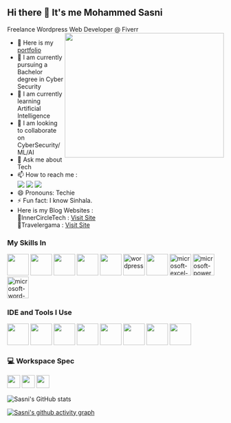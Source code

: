 ## Hi there 👋 It's me Mohammed Sasni

Freelance Wordpress Web Developer @ Fiverr
<img align="right" width="370" height="290" src="https://i.pinimg.com/originals/47/f0/34/47f0342cec72b800463bf003eac1257e.gif">
- 🔭 Here is my [portfolio](https://sasni.travelergama.com/)                                                 
- 👾 I am currently pursuing a Bachelor degree in Cyber Security
- 🌱 I am currently learning Artificial Intelligence
- 👯 I am looking to collaborate on CyberSecurity/ML/AI
- 💬 Ask me about Tech
- 📫 How to reach me :
<br /> [<img src="https://img.shields.io/badge/LinkedIn-0077B5?style=for-the-badge&logo=linkedin&logoColor=white" />](https://www.linkedin.com/in/mohammed-sasni/) [<img src="https://img.shields.io/badge/Instagram-E4405F?style=for-the-badge&logo=instagram&logoColor=white" />](https://www.instagram.com/sasni_saheed?igsh=ZTh2MzhvYXU5NTFz) [<img src="https://img.shields.io/badge/Facebook-1877F2?style=for-the-badge&logo=facebook&logoColor=white" />](https://www.facebook.com/share/PRKCwDJfERpJepRn/?mibextid=qi2Omg)
- 😄 Pronouns: Techie
- ⚡ Fun fact: I know Sinhala.
- Here is my Blog Websites :
<br />🔸InnerCircleTech : [Visit Site](https://innercircletech.com/)
<br />🔸Travelergama    : [Visit Site](https://travelergama.com/)


### My Skills In
<img height="50" width="50" src="https://img.icons8.com/color/48/000000/python.png" /> <img height="50" width="50" src="https://img.icons8.com/color/48/000000/c-programming.png" /> <img height="50" width="50" src="https://img.icons8.com/color/48/000000/html-5.png" /> <img height="50" width="50" src="https://img.icons8.com/color/48/000000/css3.png" /> <img height="50" width="50" src="https://img.icons8.com/color/48/000000/javascript.png"/> 
<img width="50" height="50" src="https://img.icons8.com/fluency/48/wordpress.png" alt="wordpress"/>
<img height="50" width="50" src="https://img.icons8.com/fluent/48/000000/arduino.png"/> <img width="50" height="50" src="https://img.icons8.com/fluency/48/microsoft-excel-2019.png" alt="microsoft-excel-2019"/> <img width="50" height="50" src="https://img.icons8.com/color/48/microsoft-powerpoint-2019--v1.png" alt="microsoft-powerpoint-2019--v1"/> <img width="50" height="50" src="https://img.icons8.com/color/48/microsoft-word-2019--v2.png" alt="microsoft-word-2019--v2"/>

### IDE and Tools I Use
<img height="50" width="50" src="https://img.icons8.com/color/48/000000/visual-studio-code-2019.png"/> <img height="50" width="50" src="https://img.icons8.com/color/48/000000/pycharm.png"/> <img height="50" width="50" src="https://img.icons8.com/color/50/000000/git.png"/> <img height="50" width="50" src="https://img.icons8.com/dusk/64/000000/anaconda.png"/> <img height="50" src="https://img.icons8.com/color/480/null/notion--v1.png" /> <img height="50" width="50" src="https://img.icons8.com/doodle/48/000000/adobe-photoshop.png"/> <img height="50" width="50" src="https://img.icons8.com/color/48/000000/figma--v1.png"/> <img height="50" src="https://img.shields.io/badge/Netlify-00C7B7?style=for-the-badge&logo=netlify&logoColor=white"/> 


### 💻 Workspace Spec
<img height="30" src="https://img.shields.io/badge/HP-Victus_15-ED1C24?style=for-the-badge&logo=hp&logoColor=white"/> <img height="30" src="https://img.shields.io/badge/NVIDIA-Geforce RTX3050-76B900?style=for-the-badge&logo=nvidia&logoColor=white"/>  <img height="30" src="https://img.shields.io/badge/AMD-Ryzen_5_5600H-ED1C24?style=for-the-badge&logo=amd&logoColor=white"/> 

![Sasni's GitHub stats](https://github-readme-stats.vercel.app/api?username=Mohammed-Sasni&theme=dark&show_icons=true&&hide=issues,contribs)


[![Sasni's github activity graph](https://github-readme-activity-graph.vercel.app/graph?username=Mohammed-Sasni&bg_color=000000&color=ffffff&line=07ed6b&point=ffffff&area=true&hide_border=true)](https://github.com/ashutosh00710/github-readme-activity-graph)
